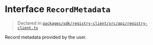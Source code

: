 # Interface `RecordMetadata`
> Declared in [`packages/sdk/registry-client/src/api/registry-client.ts`](.)

Record metadata provided by the user.
